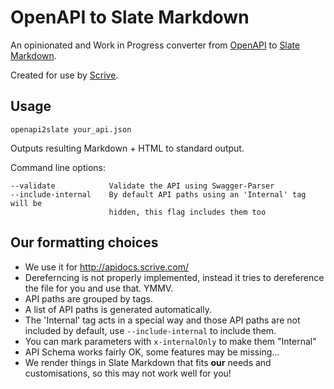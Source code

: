 # OpenAPI to Slate Markdown

An opinionated and Work in Progress converter from
[OpenAPI](https://www.openapis.org/specification/repo) to [Slate
Markdown](https://github.com/lord/slate).

Created for use by [Scrive](https://github.com/scrive/).

## Usage

```
openapi2slate your_api.json
```

Outputs resulting Markdown + HTML to standard output.

Command line options:

```
--validate            Validate the API using Swagger-Parser
--include-internal    By default API paths using an 'Internal' tag will be
                      hidden, this flag includes them too
```

## Our formatting choices

* We use it for http://apidocs.scrive.com/
* Dereferncing is not properly implemented, instead it tries to dereference the
  file for you and use that. YMMV.
* API paths are grouped by tags.
* A list of API paths is generated automatically.
* The 'Internal' tag acts in a special way and those API paths are not included
  by default, use `--include-internal` to include them.
* You can mark parameters with `x-internalOnly` to make them "Internal"
* API Schema works fairly OK, some features may be missing...
* We render things in Slate Markdown that fits **our** needs and
  customisations, so this may not work well for you!
